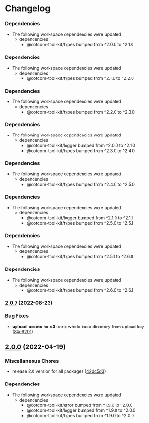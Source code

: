 # Changelog

### Dependencies

* The following workspace dependencies were updated
  * dependencies
    * @dotcom-tool-kit/types bumped from ^2.0.0 to ^2.1.0

### Dependencies

* The following workspace dependencies were updated
  * dependencies
    * @dotcom-tool-kit/types bumped from ^2.1.0 to ^2.2.0

### Dependencies

* The following workspace dependencies were updated
  * dependencies
    * @dotcom-tool-kit/types bumped from ^2.2.0 to ^2.3.0

### Dependencies

* The following workspace dependencies were updated
  * dependencies
    * @dotcom-tool-kit/logger bumped from ^2.0.0 to ^2.1.0
    * @dotcom-tool-kit/types bumped from ^2.3.0 to ^2.4.0

### Dependencies

* The following workspace dependencies were updated
  * dependencies
    * @dotcom-tool-kit/types bumped from ^2.4.0 to ^2.5.0

### Dependencies

* The following workspace dependencies were updated
  * dependencies
    * @dotcom-tool-kit/logger bumped from ^2.1.0 to ^2.1.1
    * @dotcom-tool-kit/types bumped from ^2.5.0 to ^2.5.1

### Dependencies

* The following workspace dependencies were updated
  * dependencies
    * @dotcom-tool-kit/types bumped from ^2.5.1 to ^2.6.0

### Dependencies

* The following workspace dependencies were updated
  * dependencies
    * @dotcom-tool-kit/types bumped from ^2.6.0 to ^2.6.1

### [2.0.7](https://github.com/Financial-Times/dotcom-tool-kit/compare/upload-assets-to-s3-v2.0.6...upload-assets-to-s3-v2.0.7) (2022-08-23)


### Bug Fixes

* **upload-assets-to-s3:** strip whole base directory from upload key ([84c6201](https://github.com/Financial-Times/dotcom-tool-kit/commit/84c6201e99bcbf2a0490150546e2243ea5ac1b82))

## [2.0.0](https://github.com/Financial-Times/dotcom-tool-kit/compare/upload-assets-to-s3-v1.9.0...upload-assets-to-s3-v2.0.0) (2022-04-19)


### Miscellaneous Chores

* release 2.0 version for all packages ([42dc5d3](https://github.com/Financial-Times/dotcom-tool-kit/commit/42dc5d39bf330b9bca4121d062470904f9c6918d))


### Dependencies

* The following workspace dependencies were updated
  * dependencies
    * @dotcom-tool-kit/error bumped from ^1.9.0 to ^2.0.0
    * @dotcom-tool-kit/logger bumped from ^1.9.0 to ^2.0.0
    * @dotcom-tool-kit/types bumped from ^1.9.0 to ^2.0.0
